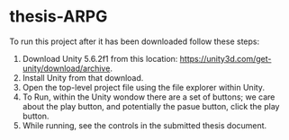 # thesis-ARPG

To run this project after it has been downloaded follow these steps:

1. Download Unity 5.6.2f1 from this location: https://unity3d.com/get-unity/download/archive.
2. Install Unity from that download.
3. Open the top-level project file using the file explorer within Unity.
4. To Run, within the Unity wondow there are a set of buttons; we care about the play button, and potentially the pasue button, click the play button.
5. While running, see the controls in the submitted thesis document.
